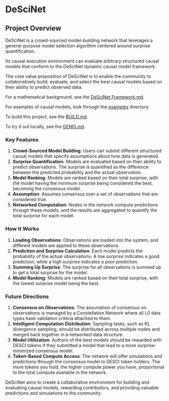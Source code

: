 # DeSciNet

## Project Overview

DeSciNet is a crowd-sourced model-building network that leverages a general-purpose model selection algorithm centered around surprise quantification.

Its causal execution environment can evaluate arbitrary structured causal models that conform to the DeSciNet dynamic causal model framework.

The core value proposition of DeSciNet is to enable the community to collaboratively build, evaluate, and select the best causal models based on their ability to predict observed data.


For a mathematical background, see the [DeSciNet Framework.md](./Framework.md).

For examples of causal models, look through the [examples](./examples) directory.

To build this project, see the [BUILD.md](./BUILD.md).

To try it out locally, see the [DEMO.md](./DEMO.md).

### Key Features

1. **Crowd-Sourced Model Building**: Users can submit different structured causal models that specify assumptions about how data is generated.
2. **Surprise Quantification**: Models are evaluated based on their ability to predict observations. The surprise is quantified as the difference between the predicted probability and the actual observation.
3. **Model Ranking**: Models are ranked based on their total surprise, with the model having the minimum surprise being considered the best, becoming the consensus model.
4. **Assumption**: Assumes consensus over a set of observations that are considered true.
5. **Networked Computation**: Nodes in the network compute predictions through these models, and the results are aggregated to quantify the total surprise for each model.

### How It Works

1. **Loading Observations**: Observations are loaded into the system, and different models are applied to these observations.
2. **Prediction and Surprise Calculation**: Each model predicts the probability of the actual observations. A low surprise indicates a good prediction, while a high surprise indicates a poor prediction.
3. **Summing Up Surprise**: The surprise for all observations is summed up to get a total surprise for the model.
4. **Model Ranking**: Models are ranked based on their total surprise, with the lowest surprise model being the best.

### Future Directions

1. **Consensus on Observations**: The assumption of consensus on observations is managed by a Constellation Network where all L0 data types have validation criteria attached to them.
2. **Intelligent Computation Distribution**: Sampling tasks, such as KL divergence sampling, should be distributed across multiple nodes and merged back together in a networked data structure.
3. **Model Utilization**: Authors of the best models should be rewarded with DESCI tokens if they submitted a model that lead to a more surprise-minimized consensus model.
4. **Token-Based Compute Access**: The network will offer simulations and predictions through the consensus model to DESCI token holders. The more tokens you hold, the higher compute power you have, proportional to the total compute available in the network.

DeSciNet aims to create a collaborative environment for building and evaluating causal models, rewarding contributors, and providing valuable predictions and simulations to the community.
